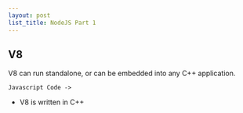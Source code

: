 ```yaml
---
layout: post
list_title: NodeJS Part 1
---
```


## V8 

V8 can run standalone, or can be embedded into any C++ application.

```
Javascript Code -> 
```

- V8 is written in C++